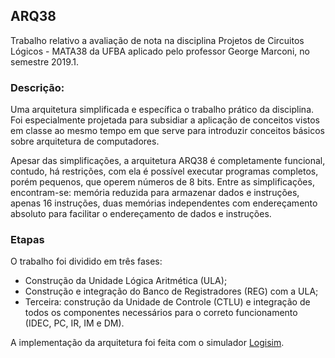 ## ARQ38
Trabalho relativo a avaliação de nota na disciplina Projetos de Circuitos Lógicos - MATA38 da UFBA aplicado pelo professor George Marconi, no semestre 2019.1.

### Descrição:
Uma arquitetura simplificada e específica o trabalho prático da disciplina. Foi especialmente projetada para subsidiar a aplicação de conceitos vistos em classe ao mesmo tempo em que serve para introduzir conceitos básicos sobre arquitetura de computadores.

Apesar das simplificações, a arquitetura ARQ38 é completamente funcional, contudo, há restrições, com ela é possível executar programas completos, porém pequenos, que operem números de 8 bits. Entre as simplificações, encontram-se: memória reduzida para armazenar dados e instruções, apenas 16 instruções, duas memórias independentes com endereçamento absoluto para facilitar o endereçamento de dados e instruções.

### Etapas
O trabalho foi dividido em três fases:

* Construção da Unidade Lógica Aritmética (ULA);
* Construção e integração do Banco de Registradores (REG) com a ULA;
* Terceira: construção da Unidade de Controle (CTLU) e integração de todos os componentes necessários para o correto funcionamento (IDEC, PC, IR, IM e DM).

A implementação da arquitetura foi feita com o simulador [Logisim](http://www.cburch.com/logisim/).

